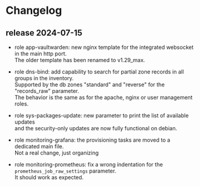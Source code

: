 # Changelog

## release 2024-07-15

* role app-vaultwarden: new nginx template for the integrated websocket in the main http port.  
  The older template has been renamed to v1.29_max.  
  
* role dns-bind: add capability to search for partial zone records in all groups in the inventory.  
  Supported by the db zones "standard" and "reverse" for the "records_raw" parameter.  
  The behavior is the same as for the apache, nginx or user management roles.  
  
* role sys-packages-update: new parameter to print the list of available updates  
  and the security-only updates are now fully functional on debian.  
  
* role monitoring-grafana: the provisioning tasks are moved to a dedicated main file.  
  Not a real change, just organizing
  
* role monitoring-prometheus: fix a wrong indentation for the `prometheus_job_raw_settings` parameter.  
  It should work as expected.  

  

